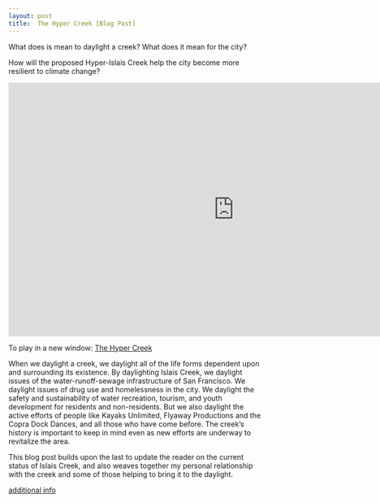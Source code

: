 ```yaml
---
layout: post
title:  The Hyper Creek [Blog Post]
---
```


What does is mean to daylight a creek? What does it mean for the city?

How will the proposed Hyper-Islais Creek help the city become more resilient to climate change?

<iframe width="888" height="500" src="https://www.youtube.com/embed/BVtmxwOPAaw" frameborder="0" allow="accelerometer; autoplay; encrypted-media; gyroscope; picture-in-picture" allowfullscreen> </iframe>


To play in a new window: [The Hyper Creek](https://www.youtube.com/watch?v=BVtmxwOPAaw)


When we daylight a creek, we daylight all of the life forms dependent upon and surrounding its existence. By daylighting Islais Creek, we daylight issues of the water-runoff-sewage infrastructure of San Francisco. We daylight issues of drug use and homelessness in the city. We daylight the safety and sustainability of water recreation, tourism, and youth development for residents and non-residents. But we also daylight the active efforts of people like Kayaks Unlimited, Flyaway Productions and the Copra Dock Dances, and all those who have come before. The creek’s history is important to keep in mind even as new efforts are underway to revitalize the area.

This blog post builds upon the last to update the reader on the current status of Islais Creek, and also weaves together my personal relationship with the creek and some of those helping to bring it to the daylight.

[additional info](https://www.eco-business.com/opinion/how-the-urban-nexus-will-make-your-city-more-resource-efficient/)

